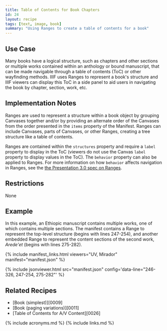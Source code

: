 ```yaml
---
title: Table of Contents for Book Chapters
id: 24
layout: recipe
tags: [text, image, book]
summary: "Using Ranges to create a table of contents for a book"
---
```


## Use Case

Many books have a logical structure, such as chapters and other sections or multiple works contained within an anthology or bound manuscript, that can be made navigable through a table of contents (ToC) or other wayfinding methods. IIIF uses Ranges to represent a book's structure and IIIF viewers can display this ToC in a side panel to aid users in navigating the book by chapter, section, work, etc.

## Implementation Notes

Ranges are used to represent a structure within a book object by grouping Canvases together and/or by providing an alternate order of the Canvases from the order presented in the `items` property of the Manifest. Ranges can include Canvases, parts of Canvases, or other Ranges, creating a tree structure like a table of contents.

Ranges are contained within the `structures` property and require a `label` property to display in the ToC (viewers do not use the Canvas `label` property to display values in the ToC). The `behavior` property can also be applied to Ranges. For more information on how `behavior` affects navigation in Ranges, see the [the Presentation 3.0 spec on Ranges](https://iiif.io/api/presentation/3.0/#54-range).

## Restrictions

None

## Example

In this example, an Ethiopic manuscript contains multiple works, one of which contains multiple sections. The manifest contains a Range to represent the top-level structure (begins with lines 247-254), and another embedded Range to represent the content sections of the second work, *Arede'et* (begins with lines 275-282).

{% include manifest_links.html viewers="UV, Mirador" manifest="manifest.json" %}

{% include jsonviewer.html src="manifest.json" config='data-line="246-326, 247-254, 275-282"' %}

## Related Recipes

* [Book (simplest)][0009]
* [Book (paging variations)][0011]
* [Table of Contents for A/V Content][0026]

{% include acronyms.md %}
{% include links.md %}
